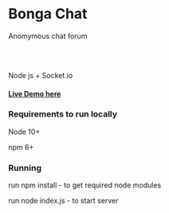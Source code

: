 <h1>Bonga Chat</h1>
<p>Anomymous chat forum</p>
<br><br><p>Node js + Socket.io</p>

<a href="https://aqueous-inlet-41644.herokuapp.com/"><h4>Live Demo here</h4></a>


<h3>Requirements to run locally</h3>

<p>Node 10+</p>
<p>npm 6+</p>

<h3>Running</h3>

<p>run npm install - to get required node modules</p>
<p>run node index.js - to start server</p>


